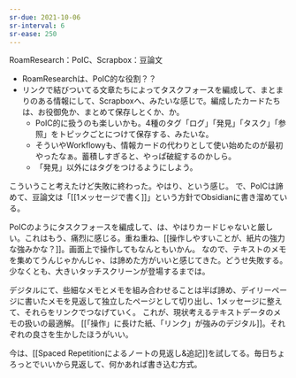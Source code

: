 ```yaml
---
sr-due: 2021-10-06
sr-interval: 6
sr-ease: 250
---
```


RoamResearch：PoIC、Scrapbox：豆論文

- RoamResearchは、PoIC的な役割？？
- リンクで結びついてる文章たちによってタスクフォースを編成して、まとまりのある情報にして、Scrapboxへ、みたいな感じで。編成したカードたちは、お役御免か、まとめて保存しとくか、か。
	- PoIC的に扱うのも楽しいかも。4種のタグ「ログ」「発見」「タスク」「参照」をトピックごとにつけて保存する、みたいな。
	- そういやWorkflowyも、情報カードの代わりとして使い始めたのが最初やったなぁ。蓄積しすぎると、やっぱ破綻するのかしら。
	- 「発見」以外にはタグをつけるようにしよう。

こういうこと考えたけど失敗に終わった。やはり、という感じ。
で、PoICは諦めて、豆論文は「[[1メッセージで書く]]」という方針でObsidianに書き溜めている。

PoICのようにタスクフォースを編成して、は、やはりカードじゃないと厳しい。これはもう、痛烈に感じる。重ね重ね、[[操作しやすいことが、紙片の強力な強みかな？]]。画面上で操作してもなんともいかん。
なので、テキストのメモを集めてうんじゃかんじゃ、は諦めた方がいいと感じてきた。どうせ失敗する。少なくとも、大きいタッチスクリーンが登場するまでは。

デジタルにて、些細なメモとメモを組み合わせることは半ば諦め、デイリーページに書いたメモを見返して独立したページとして切り出し、1メッセージに整えて、それらをリンクでつなげていく。
これが、現状考えるテキストデータのメモの扱いの最適解。
[[「操作」に長けた紙、「リンク」が強みのデジタル]]。それぞれの良さを生かしたほうがいい。

今は、[[Spaced Repetitionによるノートの見返し&追記]]を試してる。毎日ちょろっとでいいから見返して、何かあれば書き込む方式。